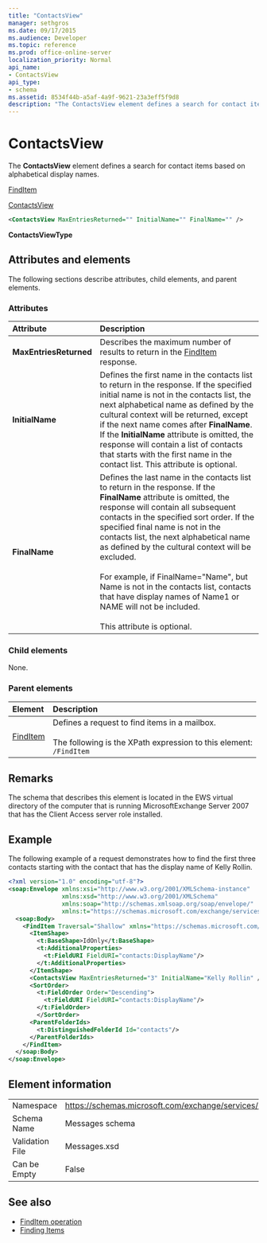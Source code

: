 ```yaml
---
title: "ContactsView"
manager: sethgros
ms.date: 09/17/2015
ms.audience: Developer
ms.topic: reference
ms.prod: office-online-server
localization_priority: Normal
api_name:
- ContactsView
api_type:
- schema
ms.assetid: 8534f44b-a5af-4a9f-9621-23a3eff5f9d8
description: "The ContactsView element defines a search for contact items based on alphabetical display names."
---
```


# ContactsView

The **ContactsView** element defines a search for contact items based on alphabetical display names. 
  
[FindItem](finditem.md)
  
[ContactsView](contactsview.md)
  
```xml
<ContactsView MaxEntriesReturned="" InitialName="" FinalName="" />
```

**ContactsViewType**

## Attributes and elements

The following sections describe attributes, child elements, and parent elements.
  
### Attributes

|**Attribute**|**Description**|
|:-----|:-----|
|**MaxEntriesReturned** <br/> |Describes the maximum number of results to return in the [FindItem](finditem.md) response.  <br/> |
|**InitialName** <br/> |Defines the first name in the contacts list to return in the response. If the specified initial name is not in the contacts list, the next alphabetical name as defined by the cultural context will be returned, except if the next name comes after **FinalName**. If the **InitialName** attribute is omitted, the response will contain a list of contacts that starts with the first name in the contact list. This attribute is optional.  <br/> |
|**FinalName** <br/> |Defines the last name in the contacts list to return in the response. If the **FinalName** attribute is omitted, the response will contain all subsequent contacts in the specified sort order. If the specified final name is not in the contacts list, the next alphabetical name as defined by the cultural context will be excluded.  <br/><br/>For example, if FinalName="Name", but Name is not in the contacts list, contacts that have display names of Name1 or NAME will not be included.  <br/><br/>This attribute is optional.  <br/> |
   
### Child elements

None.
  
### Parent elements

|**Element**|**Description**|
|:-----|:-----|
|[FindItem](finditem.md) <br/> |Defines a request to find items in a mailbox.<br/><br/> The following is the XPath expression to this element:  <br/>  `/FindItem` <br/> |
   
## Remarks

The schema that describes this element is located in the EWS virtual directory of the computer that is running MicrosoftExchange Server 2007 that has the Client Access server role installed.
  
## Example

The following example of a request demonstrates how to find the first three contacts starting with the contact that has the display name of Kelly Rollin.
  
```xml
<?xml version="1.0" encoding="utf-8"?>
<soap:Envelope xmlns:xsi="http://www.w3.org/2001/XMLSchema-instance"
               xmlns:xsd="http://www.w3.org/2001/XMLSchema"
               xmlns:soap="http://schemas.xmlsoap.org/soap/envelope/"
               xmlns:t="https://schemas.microsoft.com/exchange/services/2006/types">
  <soap:Body>
    <FindItem Traversal="Shallow" xmlns="https://schemas.microsoft.com/exchange/services/2006/messages">
      <ItemShape>
        <t:BaseShape>IdOnly</t:BaseShape>
        <t:AdditionalProperties>
          <t:FieldURI FieldURI="contacts:DisplayName"/>
        </t:AdditionalProperties>
      </ItemShape>
      <ContactsView MaxEntriesReturned="3" InitialName="Kelly Rollin" />
      <SortOrder>
        <t:FieldOrder Order="Descending">
          <t:FieldURI FieldURI="contacts:DisplayName"/>
        </t:FieldOrder>
        </SortOrder>
      <ParentFolderIds>
        <t:DistinguishedFolderId Id="contacts"/>
      </ParentFolderIds>
    </FindItem>
  </soap:Body>
</soap:Envelope>
```

## Element information

|||
|:-----|:-----|
|Namespace  <br/> |https://schemas.microsoft.com/exchange/services/2006/messages  <br/> |
|Schema Name  <br/> |Messages schema  <br/> |
|Validation File  <br/> |Messages.xsd  <br/> |
|Can be Empty  <br/> |False  <br/> |
   
## See also

- [FindItem operation](finditem-operation.md)
- [Finding Items](https://msdn.microsoft.com/library/63af1f9c-464b-4fca-9ae3-3d60f24ca93c%28Office.15%29.aspx)

